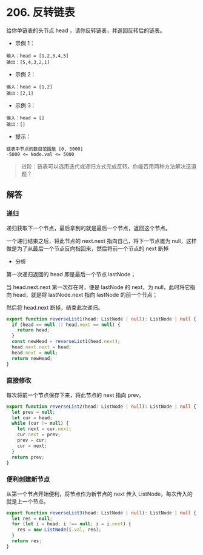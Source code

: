 # 206. 反转链表

给你单链表的头节点 head ，请你反转链表，并返回反转后的链表。

- 示例 1：

```
输入：head = [1,2,3,4,5]
输出：[5,4,3,2,1]
```

- 示例 2：

```
输入：head = [1,2]
输出：[2,1]
```

- 示例 3：

```
输入：head = []
输出：[]
```

- 提示：

```
链表中节点的数目范围是 [0, 5000]
-5000 <= Node.val <= 5000
```

> 进阶：链表可以选用迭代或递归方式完成反转。你能否用两种方法解决这道题？

## 解答

### 递归

递归获取下一个节点，最后拿到的就是最后一个节点，返回这个节点。

一个递归结束之后，将此节点的 next.next 指向自己，将下一节点置为 null，这样做是为了从最后一个节点反向指回来，然后将前一个节点的 next 断掉

- 分析

第一次递归返回的 head 即是最后一个节点 lastNode；

当 head.next.next 第一次存在时，便是 lastNode 的 next，为 null，此时将它指向 head，就是将 lastNode.next 指向 lastNode 的前一个节点；

然后将 head.next 断掉，结束此次递归。

```ts
export function reverseList1(head: ListNode | null): ListNode | null {
  if (head == null || head.next == null) {
    return head;
  }
  const newHead = reverseList1(head.next);
  head.next.next = head;
  head.next = null;
  return newHead;
}
```

### 直接修改

每次将前一个节点保存下来，将此节点的 next 指向 prev。

```ts
export function reverseList2(head: ListNode | null): ListNode | null {
  let prev = null;
  let cur = head;
  while (cur != null) {
    let next = cur.next;
    cur.next = prev;
    prev = cur;
    cur = next;
  }
  return prev;
}
```

### 便利创建新节点

从第一个节点开始便利，将节点作为新节点的 next 传入 ListNode，每次传入的就是上一个节点。

```ts
export function reverseList3(head: ListNode | null): ListNode | null {
  let res = null;
  for (let i = head; i !== null; i = i.next) {
    res = new ListNode(i.val, res);
  }
  return res;
}
```
